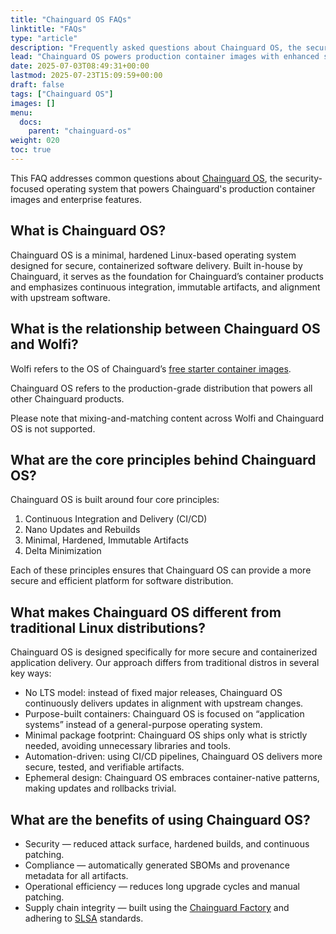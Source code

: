 ```yaml
---
title: "Chainguard OS FAQs"
linktitle: "FAQs"
type: "article"
description: "Frequently asked questions about Chainguard OS, the secure operating system powering production Chainguard containers with enterprise features and continuous updates"
lead: "Chainguard OS powers production container images with enhanced security, continuous updates, and enterprise-grade features - find answers to common questions about this purpose-built container operating system."
date: 2025-07-03T08:49:31+00:00
lastmod: 2025-07-23T15:09:59+00:00
draft: false
tags: ["Chainguard OS"]
images: []
menu:
  docs:
    parent: "chainguard-os"
weight: 020
toc: true
---
```


This FAQ addresses common questions about [Chainguard OS](/chainguard/chainguard-os/), the security-focused operating system that powers Chainguard's production container images and enterprise features. 

## What is Chainguard OS?
Chainguard OS is a minimal, hardened Linux-based operating system designed for secure, containerized software delivery. Built in-house by Chainguard, it serves as the foundation for Chainguard’s container products and emphasizes continuous integration, immutable artifacts, and alignment with upstream software.

## What is the relationship between Chainguard OS and Wolfi?
Wolfi refers to the OS of Chainguard’s [free starter container images](/chainguard/chainguard-images/about/images-categories/#starter-containers).

Chainguard OS refers to the production-grade distribution that powers all other Chainguard products.

Please note that mixing-and-matching content across Wolfi and Chainguard OS is not supported. 

## What are the core principles behind Chainguard OS?
Chainguard OS is built around four core principles:

1. Continuous Integration and Delivery (CI/CD)
1. Nano Updates and Rebuilds
1. Minimal, Hardened, Immutable Artifacts
1. Delta Minimization

Each of these principles ensures that Chainguard OS can provide a more secure and efficient platform for software distribution.

## What makes Chainguard OS different from traditional Linux distributions?
Chainguard OS is designed specifically for more secure and containerized application delivery. Our approach differs from traditional distros in several key ways:

* No LTS model: instead of fixed major releases, Chainguard OS continuously delivers updates in alignment with upstream changes.
* Purpose-built containers: Chainguard OS is focused on “application systems” instead of a general-purpose operating system.
* Minimal package footprint: Chainguard OS ships only what is strictly needed, avoiding unnecessary libraries and tools.
* Automation-driven: using CI/CD pipelines, Chainguard OS delivers more secure, tested, and verifiable artifacts.
* Ephemeral design: Chainguard OS embraces container-native patterns, making updates and rollbacks trivial.

## What are the benefits of using Chainguard OS?
* Security — reduced attack surface, hardened builds, and continuous patching.
* Compliance — automatically generated SBOMs and provenance metadata for all artifacts.
* Operational efficiency — reduces long upgrade cycles and manual patching.
* Supply chain integrity — built using the [Chainguard Factory](https://www.youtube.com/watch?v=iU9hmW6hrGs) and adhering to [SLSA](https://slsa.dev/) standards.